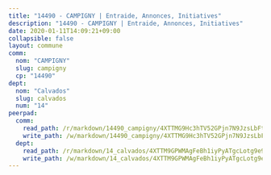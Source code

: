 ```yaml
---
title: "14490 - CAMPIGNY | Entraide, Annonces, Initiatives"
description: "14490 - CAMPIGNY | Entraide, Annonces, Initiatives"
date: 2020-01-11T14:09:21+09:00
collapsible: false
layout: commune
comm:
  nom: "CAMPIGNY"
  slug: campigny
  cp: "14490"
dept:
  nom: "Calvados"
  slug: calvados
  num: "14"
peerpad:
  comm:
    read_path: /r/markdown/14490_campigny/4XTTMG9Hc3hTV52GPjn7N9JzsLbFt6wLo9RDhPYLP9HuS6pKX
    write_path: /w/markdown/14490_campigny/4XTTMG9Hc3hTV52GPjn7N9JzsLbFt6wLo9RDhPYLP9HuS6pKX-K3TgTmiwM3en54MqkjoH1qRjiYNTfLNYoa9wkQehYkBFuQXaYyvrYWC2HtAo9wShBMWzipmnSzn1cuB6ENV7zaFhDFyViFLyqJr64AvHFvwxZyxLLzXmYMspxiEQZR3e7mo2c1Qh
  dept:
    read_path: /r/markdown/14_calvados/4XTTM9GPWMAgFeBh1iyPyATgcLotg9e9APJpQBEyY3RZiUwJ6
    write_path: /w/markdown/14_calvados/4XTTM9GPWMAgFeBh1iyPyATgcLotg9e9APJpQBEyY3RZiUwJ6-K3TgUXWJAT2cYJ9ZstQphkkm2za8um5GwwXsivqaDFTgbhMDcHaRXnT3h69szAqCyvWcFfDim5fkwc6CXdUtyvPpirbD1TPAb6xCxpPN6dR3zzDRe29YehQYbhZdjvZYkgztJYvi
---
```


